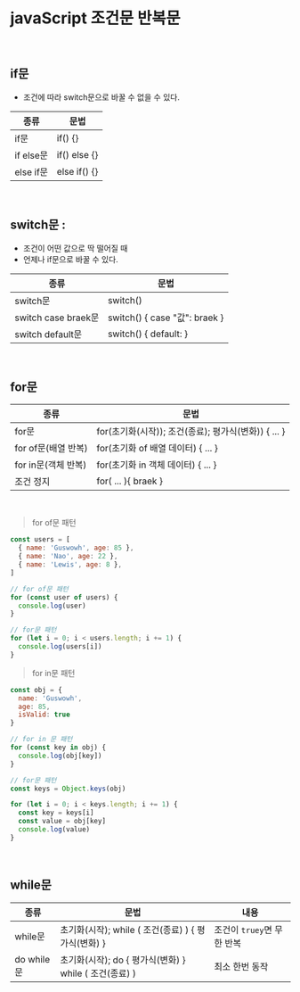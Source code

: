 # javaScript 조건문 반복문

<br />

## if문

  - 조건에 따라 switch문으로 바꿀 수 없을 수 있다.

  종류 | 문법
  --|--
  if문 | if() {}
  if else문 | if() else {}
  else if문 | else if() {}
  <br />

## switch문 : 
  - 조건이 어떤 값으로 딱 떨어질 때
  - 언제나 if문으로 바꿀 수 있다.

  종류 | 문법
  --|--
  switch문 | switch()
  switch case braek문 | switch() { case "값": braek }
  switch default문 | switch() { default: }
  <br />

## for문 

  종류 | 문법
  --|--
  for문 | for(초기화(시작)); 조건(종료); 평가식(변화)) { ... }
  for of문(배열 반복) | for(초기화 of 배열 데이터) { ... }
  for in문(객체 반복) | for(초기화 in 객체 데이터) { ... }
  조건 정지 | for( ... ){ braek }
  <br />

  > for of문 패턴
  ```js
  const users = [
    { name: 'Guswowh', age: 85 },
    { name: 'Nao', age: 22 },
    { name: 'Lewis', age: 8 },
  ]

  // for of문 패턴
  for (const user of users) {
    console.log(user)
  }

  // for문 패턴
  for (let i = 0; i < users.length; i += 1) {
    console.log(users[i])
  }
  ```

  > for in문 패턴
  ```js
  const obj = {
    name: 'Guswowh',
    age: 85,
    isValid: true
  }

  // for in 문 패턴
  for (const key in obj) {
    console.log(obj[key])
  }

  // for문 패턴
  const keys = Object.keys(obj)

  for (let i = 0; i < keys.length; i += 1) {
    const key = keys[i]
    const value = obj[key]
    console.log(value)
  }
  ```

<br />

##  while문 

  종류 | 문법 | 내용
  --|--|--
  while문 | 초기화(시작); while ( 조건(종료) ) { 평가식(변화) } | 조건이 `truey`면 무한 반복
  do while문 | 초기화(시작); do { 평가식(변화) } while ( 조건(종료) ) | 최소 한번 동작
  <br />